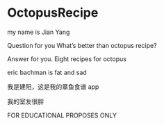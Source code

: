 # OctopusRecipe

my name is Jian Yang

Question for you 
What’s better than octopus recipe? 

Answer for you.
Eight recipes for octopus

eric bachman is fat and sad

我是建阳，这是我的章鱼食谱 app

我的室友很胖

FOR EDUCATIONAL PROPOSES ONLY
